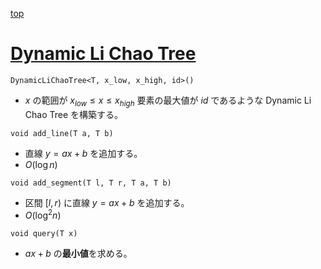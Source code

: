 [top](../README.md)

# [Dynamic Li Chao Tree](./dlct.hpp)

`DynamicLiChaoTree<T, x_low, x_high, id>()`
- $x$ の範囲が $x_{low} \le x \le x_{high}$ 要素の最大値が $id$ であるような Dynamic Li Chao Tree を構築する。

`void add_line(T a, T b)`
- 直線 $y=ax+b$ を追加する。
- $O(\log{n})$

`void add_segment(T l, T r, T a, T b)`
- 区間 $[l,r)$ に直線 $y=ax+b$ を追加する。
- $O(\log^2{n})$

`void query(T x)`
- $ax+b$ の**最小値**を求める。